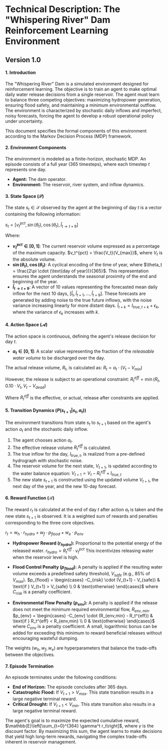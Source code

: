 # Technical Description: The "Whispering River" Dam Reinforcement Learning Environment

## **Version 1.0**

#### **1. Introduction**

The "Whispering River" Dam is a simulated environment designed for reinforcement learning. The objective is to train an agent to make optimal daily water release decisions from a single reservoir. The agent must learn to balance three competing objectives: maximizing hydropower generation, ensuring flood safety, and maintaining a minimum environmental outflow. The environment is characterized by stochastic daily inflows and imperfect, noisy forecasts, forcing the agent to develop a robust operational policy under uncertainty.

This document specifies the formal components of this environment according to the Markov Decision Process (MDP) framework.

#### **2. Environment Components**

The environment is modeled as a finite-horizon, stochastic MDP. An episode consists of a full year (365 timesteps), where each timestep $t$ represents one day.

* **Agent:** The dam operator.
* **Environment:** The reservoir, river system, and inflow dynamics.

#### **3. State Space ($\mathcal{S}$)**

The state $s_t \in \mathcal{S}$ observed by the agent at the beginning of day $t$ is a vector containing the following information:

$s_t = [v_t^{pct}, \sin(\theta_t), \cos(\theta_t), \hat{I}_{t \to t+9}]$

Where:

* **$v_t^{pct} \in [0, 1]$**: The current reservoir volume expressed as a percentage of the maximum capacity. $v_t^{pct} = \frac{V_t}{V_{max}}$, where $V_t$ is the absolute volume.
* **$\sin(\theta_t), \cos(\theta_t)$**: A cyclical encoding of the time of year, where $\theta_t = \frac{2\pi \cdot (\text{day of year})}{365}$. This representation ensures the agent understands the seasonal proximity of the end and beginning of the year.
* **$\hat{I}_{t \to t+9}$**: A vector of 10 values representing the forecasted mean daily inflow for the next 10 days, $[\hat{I}_t, \hat{I}_{t+1}, ..., \hat{I}_{t+9}]$. These forecasts are generated by adding noise to the true future inflows, with the noise variance increasing linearly for more distant days.
    $\hat{I}_{t+k} = I_{true, t+k} + \epsilon_k$, where the variance of $\epsilon_k$ increases with $k$.

#### **4. Action Space ($\mathcal{A}$)**

The action space is continuous, defining the agent's release decision for day $t$.

* **$a_t \in [0, 1]$**: A scalar value representing the fraction of the *releasable water volume* to be discharged over the day.

The actual release volume, $R_t$, is calculated as:
$R_t = a_t \cdot (V_t - V_{min})$

However, the release is subject to an operational constraint:
$R_t^{eff} = \min(R_t, 0.10 \cdot V_t, V_t - V_{dead})$

Where $R_t^{eff}$ is the effective, or actual, release after constraints are applied.

#### **5. Transition Dynamics ($P(s_{t+1}|s_t, a_t)$)**

The environment transitions from state $s_t$ to $s_{t+1}$ based on the agent's action $a_t$ and the stochastic daily inflow.

1. The agent chooses action $a_t$.
2. The effective release volume $R_t^{eff}$ is calculated.
3. The true inflow for the day, $I_{true, t}$, is realized from a pre-defined hydrograph with stochastic noise.
4. The reservoir volume for the next state, $V_{t+1}$, is updated according to the water balance equation:
    $V_{t+1} = V_t - R_t^{eff} + I_{true, t}$
5. The new state $s_{t+1}$ is constructed using the updated volume $V_{t+1}$, the next day of the year, and the new 10-day forecast.

#### **6. Reward Function ($\mathcal{R}$)**

The reward $r_t$ is calculated at the end of day $t$ after action $a_t$ is taken and the new state $s_{t+1}$ is observed. It is a weighted sum of rewards and penalties corresponding to the three core objectives.

$r_t = w_h \cdot r_{hydro} + w_f \cdot p_{flood} + w_e \cdot p_{env}$

* **Hydropower Reward ($r_{hydro}$):** Proportional to the potential energy of the released water.
    $r_{hydro} = R_t^{eff} \cdot v_t^{pct}$
    This incentivizes releasing water when the reservoir level is high.

* **Flood Control Penalty ($p_{flood}$):** A penalty is applied if the resulting water volume exceeds a predefined safety threshold, $V_{safe}$ (e.g., 85% of $V_{max}$).
    $p_{flood} = \begin{cases} -C_{risk} \cdot (V_{t+1} - V_{safe}) & \text{if } V_{t+1} > V_{safe} \\ 0 & \text{otherwise} \end{cases}$
    where $C_{risk}$ is a penalty coefficient.

* **Environmental Flow Penalty ($p_{env}$):** A penalty is applied if the release does not meet the minimum required environmental flow, $R_{env,min}$.
    $p_{env} = \begin{cases} -C_{env} \cdot (R_{env,min} - R_t^{eff}) & \text{if } R_t^{eff} < R_{env,min} \\ 0 & \text{otherwise} \end{cases}$
    where $C_{env}$ is a penalty coefficient. A small, logarithmic bonus can be added for exceeding this minimum to reward beneficial releases without encouraging wasteful dumping.

The weights ($w_h, w_f, w_e$) are hyperparameters that balance the trade-offs between the objectives.

#### **7. Episode Termination**

An episode terminates under the following conditions:

* **End of Horizon:** The episode concludes after 365 days.
* **Catastrophic Flood:** If $V_{t+1} > V_{max}$. This state transition results in a large negative terminal reward.
* **Critical Drought:** If $V_{t+1} < V_{min}$. This state transition also results in a large negative terminal reward.

The agent's goal is to maximize the expected cumulative reward, $\mathbb{E}\left[\sum_{t=0}^{364} \gamma^t r_t\right]$, where $\gamma$ is the discount factor. By maximizing this sum, the agent learns to make decisions that yield high long-term rewards, navigating the complex trade-offs inherent in reservoir management.
